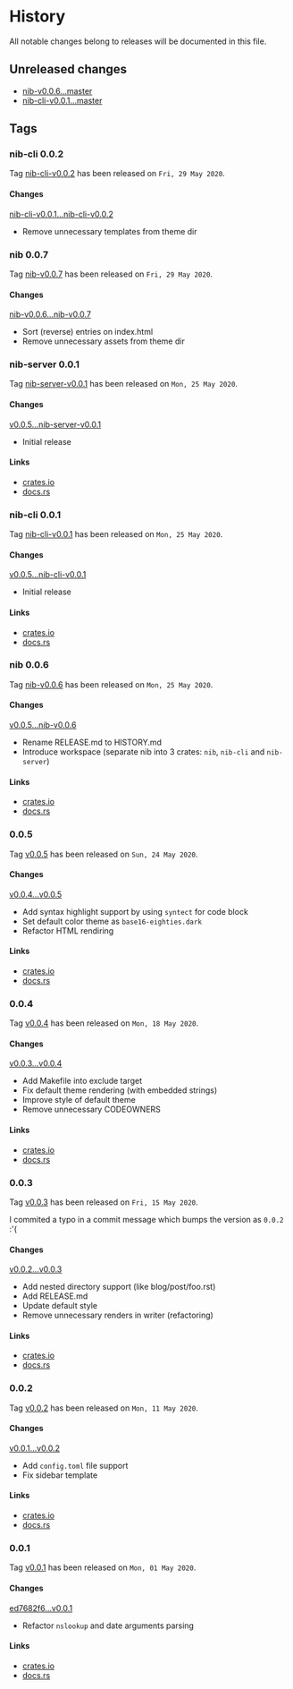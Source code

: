 # History

All notable changes belong to releases will be documented in this file.


## Unreleased changes

* [nib-v0.0.6...master](
https://gitlab.com/grauwoelfchen/nib/-/compare/nib-v0.0.6...master)
* [nib-cli-v0.0.1...master](
https://gitlab.com/grauwoelfchen/nib/-/compare/nib-cli-v0.0.1...master)


## Tags


### nib-cli 0.0.2

Tag [nib-cli-v0.0.2](
https://gitlab.com/grauwoelfchen/nib/-/tags/nib-cli-v0.0.2) has been released
on `Fri, 29 May 2020`.

#### Changes

[nib-cli-v0.0.1...nib-cli-v0.0.2](
https://gitlab.com/grauwoelfchen/nib/-/compare/nib-cli-v0.0.1...nib-cli-v0.0.2)

* Remove unnecessary templates from theme dir


### nib 0.0.7

Tag [nib-v0.0.7](https://gitlab.com/grauwoelfchen/nib/-/tags/nib-v0.0.7) has
been released on `Fri, 29 May 2020`.

#### Changes

[nib-v0.0.6...nib-v0.0.7](
https://gitlab.com/grauwoelfchen/nib/-/compare/nib-v0.0.6...nib-v0.0.7)

* Sort (reverse) entries on index.html
* Remove unnecessary assets from theme dir


### nib-server 0.0.1

Tag [nib-server-v0.0.1](
https://gitlab.com/grauwoelfchen/nib/-/tags/nib-server-v0.0.1) has been
released on `Mon, 25 May 2020`.

#### Changes

[v0.0.5...nib-server-v0.0.1](
https://gitlab.com/grauwoelfchen/nib/-/compare/v0.0.5...nib-server-v0.0.1)

* Initial release

#### Links

* [crates.io](https://crates.io/crates/nib-server/0.0.1)
* [docs.rs](https://docs.rs/crate/nib-server/0.0.1)


### nib-cli 0.0.1

Tag [nib-cli-v0.0.1](
https://gitlab.com/grauwoelfchen/nib/-/tags/nib-cli-v0.0.1) has been released
on `Mon, 25 May 2020`.

#### Changes

[v0.0.5...nib-cli-v0.0.1](
https://gitlab.com/grauwoelfchen/nib/-/compare/v0.0.5...nib-cli-v0.0.1)

* Initial release

#### Links

* [crates.io](https://crates.io/crates/nib-cli/0.0.1)
* [docs.rs](https://docs.rs/crate/nib-cli/0.0.1)


### nib 0.0.6

Tag [nib-v0.0.6](https://gitlab.com/grauwoelfchen/nib/-/tags/nib-v0.0.6) has
been released on `Mon, 25 May 2020`.

#### Changes

[v0.0.5...nib-v0.0.6](
https://gitlab.com/grauwoelfchen/nib/-/compare/v0.0.5...nib-v0.0.6)

* Rename RELEASE.md to HISTORY.md
* Introduce workspace (separate nib into 3 crates: `nib`, `nib-cli` and
`nib-server`)

#### Links

* [crates.io](https://crates.io/crates/nib/0.0.6)
* [docs.rs](https://docs.rs/crate/nib/0.0.6)


### 0.0.5

Tag [v0.0.5](https://gitlab.com/grauwoelfchen/nib/-/tags/v0.0.5) has been
released on `Sun, 24 May 2020`.

#### Changes

[v0.0.4...v0.0.5](
https://gitlab.com/grauwoelfchen/nib/-/compare/v0.0.4...v0.0.5)

* Add syntax highlight support by using `syntect` for code block
* Set default color theme as `base16-eighties.dark`
* Refactor HTML rendiring

#### Links

* [crates.io](https://crates.io/crates/nib/0.0.5)
* [docs.rs](https://docs.rs/crate/nib/0.0.5)


### 0.0.4

Tag [v0.0.4](https://gitlab.com/grauwoelfchen/nib/-/tags/v0.0.4) has been
released on `Mon, 18 May 2020`.

#### Changes

[v0.0.3...v0.0.4](
https://gitlab.com/grauwoelfchen/nib/-/compare/v0.0.3...v0.0.4)

* Add Makefile into exclude target
* Fix default theme rendering (with embedded strings)
* Improve style of default theme
* Remove unnecessary CODEOWNERS

#### Links

* [crates.io](https://crates.io/crates/nib/0.0.4)
* [docs.rs](https://docs.rs/crate/nib/0.0.4)


### 0.0.3

Tag [v0.0.3](https://gitlab.com/grauwoelfchen/nib/-/tags/v0.0.3) has been
released on `Fri, 15 May 2020`.

I commited a typo in a commit message which bumps the version as `0.0.2` :'(

#### Changes

[v0.0.2...v0.0.3](
https://gitlab.com/grauwoelfchen/nib/-/compare/v0.0.2...v0.0.3)

* Add nested directory support (like blog/post/foo.rst)
* Add RELEASE.md
* Update default style
* Remove unnecessary renders in writer (refactoring)

#### Links

* [crates.io](https://crates.io/crates/nib/0.0.3)
* [docs.rs](https://docs.rs/crate/nib/0.0.3)


### 0.0.2

Tag [v0.0.2](https://gitlab.com/grauwoelfchen/nib/-/tags/v0.0.2) has been
released on `Mon, 11 May 2020`.

#### Changes

[v0.0.1...v0.0.2](
https://gitlab.com/grauwoelfchen/nib/-/compare/v0.0.1...v0.0.2)

* Add `config.toml` file support
* Fix sidebar template

#### Links

* [crates.io](https://crates.io/crates/nib/0.0.2)
* [docs.rs](https://docs.rs/crate/nib/0.0.2)


### 0.0.1

Tag [v0.0.1](https://gitlab.com/grauwoelfchen/nib/-/tags/v0.0.1) has been
released on `Mon, 01 May 2020`.

#### Changes

[ed7682f6...v0.0.1](
https://gitlab.com/grauwoelfchen/nib/-/compare/ed7682f6...v0.0.1)

* Refactor `nslookup` and date arguments parsing

#### Links

* [crates.io](https://crates.io/crates/nib/0.0.1)
* [docs.rs](https://docs.rs/crate/nib/0.0.1)
